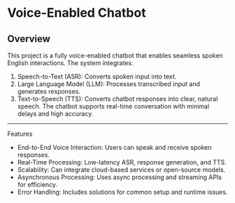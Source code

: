 
# Voice-Enabled Chatbot
## Overview
This project is a fully voice-enabled chatbot that enables seamless spoken English interactions. The system integrates:

1. Speech-to-Text (ASR): Converts spoken input into text.
2. Large Language Model (LLM): Processes transcribed input and generates responses.
3. Text-to-Speech (TTS): Converts chatbot responses into clear, natural speech.
The chatbot supports real-time conversation with minimal delays and high accuracy.
---

Features
- End-to-End Voice Interaction: Users can speak and receive spoken responses.
- Real-Time Processing: Low-latency ASR, response generation, and TTS.
- Scalability: Can integrate cloud-based services or open-source models.
- Asynchronous Processing: Uses async processing and streaming APIs for efficiency.
- Error Handling: Includes solutions for common setup and runtime issues.



